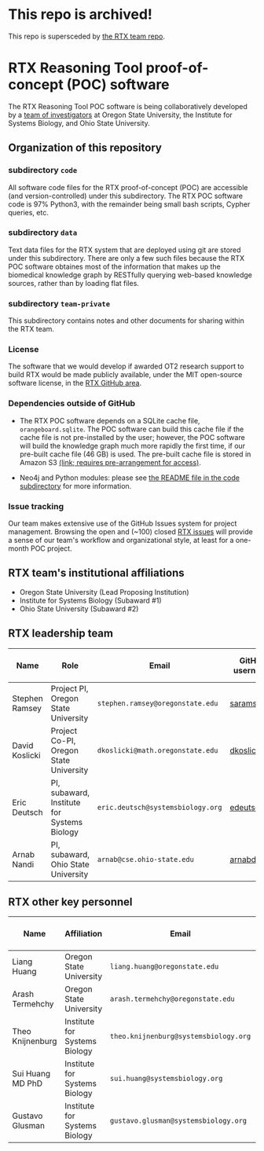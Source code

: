 # This repo is archived!
This repo is supersceded by [the RTX team repo](https://github.com/RTXteam/RTX).

# RTX Reasoning Tool proof-of-concept (POC) software

The RTX Reasoning Tool POC software is being collaboratively developed by a 
[team of investigators](https://github.com/dkoslicki/NCATS#rtx-leadership-team) 
at Oregon State University, the Institute for Systems Biology, and Ohio
State University.

## Organization of this repository

### subdirectory `code`

All software code files for the RTX proof-of-concept (POC) are accessible (and
version-controlled) under this subdirectory. The RTX POC software code is 97%
Python3, with the remainder being small bash scripts, Cypher queries, etc.

### subdirectory `data`

Text data files for the RTX system that are deployed using git are stored under
this subdirectory. There are only a few such files because the RTX POC software
obtaines most of the information that makes up the biomedical knowledge graph by
RESTfully querying web-based knowledge sources, rather than by loading flat files.

### subdirectory `team-private`

This subdirectory contains notes and other documents for sharing within the RTX team.

### License

The software that we would develop if awarded OT2 research support to build RTX
would be made publicly available, under the MIT open-source software license, in
the [RTX GitHub area](https://github.com/RTXteam/RTX).

### Dependencies outside of GitHub

- The RTX POC software depends on a SQLite cache file, `orangeboard.sqlite`. The
POC software can build this cache file if the cache file is not pre-installed by
the user; however, the POC software will build the knowledge graph much more
rapidly the first time, if our pre-built cache file (46 GB) is used. The
pre-built cache file is stored in Amazon S3
[(link; requires pre-arrangement for access)](https://s3-us-west-2.amazonaws.com/ramseylab/ncats/ncats.saramsey.org/orangeboard.sqlite).

- Neo4j and Python modules: please see [the README file in the code subdirectory](https://github.com/dkoslicki/NCATS/blob/master/code/README.md)
for more information.


### Issue tracking

Our team makes extensive use of the GitHub Issues system for project
management. Browsing the open and (~100) closed
[RTX issues](https://github.com/dkoslicki/NCATS/issues) will provide a sense of
our team's workflow and organizational style, at least for a one-month POC
project.

## RTX team's institutional affiliations

- Oregon State University (Lead Proposing Institution)
- Institute for Systems Biology (Subaward #1)
- Ohio State University (Subaward #2)

## RTX leadership team

| Name           | Role                                        | Email                             | GitHub username                               | Areas of relevant expertise      |
| -------------- | ------------------------------------------- | --------------------------------- | --------------------------------------------- | -------------------------------- |
| Stephen Ramsey | Project PI, Oregon State University         | `stephen.ramsey@oregonstate.edu`  | [saramsey](https://github.com/saramsey)       | compbio, systems biology         |
| David Koslicki | Project Co-PI, Oregon State University      | `dkoslicki@math.oregonstate.edu`  | [dkoslicki](https://github.com/dkoslicki)     | compbio, graph algorithms        |
| Eric Deutsch   | PI, subaward, Institute for Systems Biology | `eric.deutsch@systemsbiology.org` | [edeutsch](https://github.com/edeutsch)       | bioinformatics, data management  | 
| Arnab Nandi    | PI, subaward, Ohio State University         | `arnab@cse.ohio-state.edu`        | [arnabdotorg](https://gitnub.com/arnabdotorg) | UI for querying knowledge-bases  |

## RTX other key personnel

| Name             | Affiliation                   | Email                                 | GitHub username                                     | Areas of relevant expertise |
| ---------------- | ----------------------------- | ------------------------------------- | --------------------------------------------------- | --------------------------- |
| Liang Huang      | Oregon State University       | `liang.huang@oregonstate.edu`         | [lianghuang3](https://github.com/lianghuang3)       | natural language processing | 
| Arash Termehchy  | Oregon State University       | `arash.termehchy@oregonstate.edu`     | [arashtermehchy](https://github.com/arashtermehchy) | databases, knowledge graphs  |
| Theo Knijnenburg | Institute for Systems Biology | `theo.knijnenburg@systemsbiology.org` | [tknijnen](https://github.com/tknijnen)             | systems biology, Translator |
| Sui Huang MD PhD | Institute for Systems Biology | `sui.huang@systemsbiology.org`        |                                                     | medicine, systems biology   |
| Gustavo Glusman  | Institute for Systems Biology | `gustavo.glusman@systemsbiology.org`  |                                                     | computational genomics      |



 

